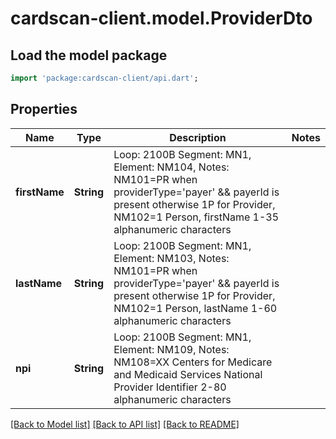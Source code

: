 # cardscan-client.model.ProviderDto

## Load the model package
```dart
import 'package:cardscan-client/api.dart';
```

## Properties
Name | Type | Description | Notes
------------ | ------------- | ------------- | -------------
**firstName** | **String** | Loop: 2100B Segment: MN1, Element: NM104, Notes: NM101=PR when providerType='payer' && payerId is present otherwise 1P for Provider, NM102=1 Person, firstName 1-35 alphanumeric characters  | 
**lastName** | **String** | Loop: 2100B Segment: MN1, Element: NM103, Notes: NM101=PR when providerType='payer' && payerId is present otherwise 1P for Provider, NM102=1 Person, lastName 1-60 alphanumeric characters  | 
**npi** | **String** | Loop: 2100B Segment: MN1, Element: NM109, Notes: NM108=XX Centers for Medicare and Medicaid Services National Provider Identifier 2-80 alphanumeric characters  | 

[[Back to Model list]](../README.md#documentation-for-models) [[Back to API list]](../README.md#documentation-for-api-endpoints) [[Back to README]](../README.md)


